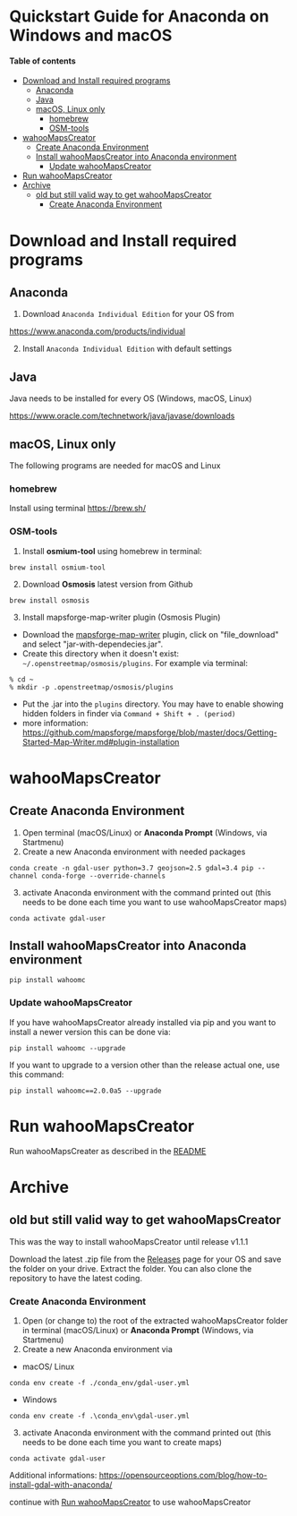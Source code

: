 # Quickstart Guide for Anaconda on Windows and macOS <!-- omit in toc -->

#### Table of contents <!-- omit in toc -->
- [Download and Install required programs](#download-and-install-required-programs)
  - [Anaconda](#anaconda)
  - [Java](#java)
  - [macOS, Linux only](#macos-linux-only)
    - [homebrew](#homebrew)
    - [OSM-tools](#osm-tools)
- [wahooMapsCreator](#wahoomapscreator)
  - [Create Anaconda Environment](#create-anaconda-environment)
  - [Install wahooMapsCreator into Anaconda environment](#install-wahoomapscreator-into-anaconda-environment)
    - [Update wahooMapsCreator](#update-wahoomapscreator)
- [Run wahooMapsCreator](#run-wahoomapscreator)
- [Archive](#archive)
  - [old but still valid way to get wahooMapsCreator](#old-but-still-valid-way-to-get-wahoomapscreator)
    - [Create Anaconda Environment](#create-anaconda-environment-1)

# Download and Install required programs

## Anaconda
1. Download `Anaconda Individual Edition` for your OS from

https://www.anaconda.com/products/individual


2. Install `Anaconda Individual Edition` with default settings

## Java
Java needs to be installed for every OS (Windows, macOS, Linux)

https://www.oracle.com/technetwork/java/javase/downloads

## macOS, Linux only
The following programs are needed for macOS and Linux

### homebrew
Install using terminal
https://brew.sh/

### OSM-tools
1. Install **osmium-tool** using homebrew in terminal:
```
brew install osmium-tool
```
2. Download **Osmosis** latest version from Github
```
brew install osmosis
```

3. Install mapsforge-map-writer plugin (Osmosis Plugin)
* Download the [mapsforge-map-writer](https://search.maven.org/search?q=a:mapsforge-map-writer) plugin, click on "file_download" and select "jar-with-dependecies.jar".
* Create this directory when it doesn't exist: `~/.openstreetmap/osmosis/plugins`. For example via terminal:
```
% cd ~
% mkdir -p .openstreetmap/osmosis/plugins
```
* Put the .jar into the `plugins` directory. You may have to enable showing hidden folders in finder via `Command + Shift + . (period)`
* more information: https://github.com/mapsforge/mapsforge/blob/master/docs/Getting-Started-Map-Writer.md#plugin-installation

# wahooMapsCreator
## Create Anaconda Environment
1. Open terminal (macOS/Linux) or **Anaconda Prompt** (Windows, via Startmenu)
2. Create a new Anaconda environment with needed packages
```
conda create -n gdal-user python=3.7 geojson=2.5 gdal=3.4 pip --channel conda-forge --override-channels
```
3. activate Anaconda environment with the command printed out (this needs to be done each time you want to use wahooMapsCreator maps)
```
conda activate gdal-user
```

## Install wahooMapsCreator into Anaconda environment
```
pip install wahoomc
```

### Update wahooMapsCreator
If you have wahooMapsCreator already installed via pip and you want to install a newer version this can be done via:
```
pip install wahoomc --upgrade
```

If you want to upgrade to a version other than the release actual one, use this command:
```
pip install wahoomc==2.0.0a5 --upgrade 
```

# Run wahooMapsCreator
Run wahooMapsCreater as described in the [README](../README.md/#Run-wahooMapsCreator)


# Archive
## old but still valid way to get wahooMapsCreator
This was the way to install wahooMapsCreator until release v1.1.1

Download the latest .zip file from the [Releases](https://github.com/treee111/wahooMapsCreator/releases) page for your OS and save the folder on your drive. Extract the folder.
You can also clone the repository to have the latest coding.

### Create Anaconda Environment
1. Open (or change to) the root of the extracted wahooMapsCreator folder in terminal (macOS/Linux) or **Anaconda Prompt** (Windows, via Startmenu)
2. Create a new Anaconda environment via

  - macOS/ Linux
```
conda env create -f ./conda_env/gdal-user.yml
```
  - Windows
```
conda env create -f .\conda_env\gdal-user.yml 
```
3. activate Anaconda environment with the command printed out (this needs to be done each time you want to create maps)
```
conda activate gdal-user
```

Additional informations: https://opensourceoptions.com/blog/how-to-install-gdal-with-anaconda/

continue with [Run wahooMapsCreator](#run-wahoomapscreator) to use wahooMapsCreator
